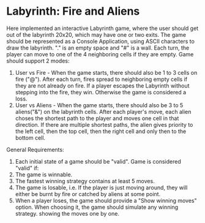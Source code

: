 # Labyrinth: Fire and Aliens

Here implemented an interactive Labyrinth game, where the user should get out of the labyrinth 20x20, which may have one or two exits. The game should be represented as a Console Application, using ASCII characters to draw the labyrinth. "." is an empty space and "#" is a wall. Each turn, the player can move to one of the 4 neighboring cells if they are empty. Game should support 2 modes:
1. User vs Fire - When the game starts, there should also be 1 to 3 cells on fire ("@"). After each turn, fires spread to neighboring empty cells if they are not already on fire. If a player escapes the Labyrinth without stepping into the fire, they win. Otherwise the game is considered a loss.
2. User vs Aliens - When the game starts, there should also be 3 to 5 aliens("&") on the labyrinth cells. After each player's move, each alien choses the shortest path to the player and moves one cell in that direction. If there are multiple shortest paths, the alien gives priority to the left cell, then the top cell, then the right cell and only then to the bottom cell.

General Requirements:
1. Each initial state of a game should be "valid". Game is considered "valid" if:
  1. The game is winnable.
  2. The fastest winning strategy contains at least 5 moves.
  3. The game is losable, i.e. If the player is just moving around, they will either be burnt by fire or catched by aliens at some point.
2. When a player loses, the game should provide a "Show winning moves" option. When choosing it, the game should simulate any winning strategy. showing the moves one by one.
